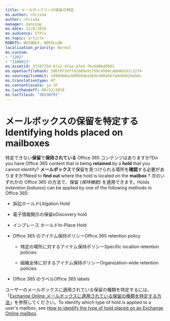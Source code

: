```yaml
---
title: メールボックスへの保留の特定
ms.author: chrisda
author: chrisda
manager: dansimp
ms.date: 11/8/2018
ms.audience: ITPro
ms.topic: article
ROBOTS: NOINDEX, NOFOLLOW
localization_priority: Normal
ms.custom:
- "1202"
- "3100023"
ms.assetid: 3378775d-67a2-47aa-a7ed-fbc6d0b4d561
ms.openlocfilehash: 5d6f8f2dff42d89a91759c4504cab68b5d1c22f4
ms.sourcegitcommit: 1d98db8acb9959aba3b5e308a567ade6b62da56c
ms.translationtype: HT
ms.contentlocale: ja-JP
ms.lasthandoff: 08/22/2019
ms.locfileid: "36538791"
---
```

# <a name="identify-holds-placed-on-mailboxes"></a><span data-ttu-id="48603-102">メールボックスの保留を特定する</span><span class="sxs-lookup"><span data-stu-id="48603-102">Identifying holds placed on mailboxes</span></span>

<span data-ttu-id="48603-103">特定できない**保留**で**保持されている** Office 365 コンテンツはありますか?</span><span class="sxs-lookup"><span data-stu-id="48603-103">Do you have Office 365 content that is being **retained** by a **hold** that you cannot identify?</span></span> <span data-ttu-id="48603-104">**メールボックス**で保留を見つけられる場所を**確認**する必要がありますか?</span><span class="sxs-lookup"><span data-stu-id="48603-104">Need to **find out** where the hold is located on the **mailbox** ?</span></span> <span data-ttu-id="48603-105">次のいずれかの Office 365 の方法で、保留 (*保持機能*) を適用できます。</span><span class="sxs-lookup"><span data-stu-id="48603-105">Holds (*retention features*) can be applied by one of the following methods in Office 365:</span></span>
  
- <span data-ttu-id="48603-106">訴訟ホールド</span><span class="sxs-lookup"><span data-stu-id="48603-106">Litigation Hold</span></span>

- <span data-ttu-id="48603-107">電子情報開示の保留</span><span class="sxs-lookup"><span data-stu-id="48603-107">eDiscovery hold</span></span>

- <span data-ttu-id="48603-108">インプレース ホールド</span><span class="sxs-lookup"><span data-stu-id="48603-108">In-Place Hold</span></span>

- <span data-ttu-id="48603-109">Office 365 のアイテム保持ポリシー</span><span class="sxs-lookup"><span data-stu-id="48603-109">Office 365 retention policy</span></span> 

  - <span data-ttu-id="48603-110">特定の場所に対するアイテム保持ポリシー</span><span class="sxs-lookup"><span data-stu-id="48603-110">Specific location retention policies</span></span>

  - <span data-ttu-id="48603-111">組織全体に対するアイテム保持ポリシー</span><span class="sxs-lookup"><span data-stu-id="48603-111">Organization-wide retention policies</span></span>

- <span data-ttu-id="48603-112">Office 365 のラベル</span><span class="sxs-lookup"><span data-stu-id="48603-112">Office 365 labels</span></span>

<span data-ttu-id="48603-113">ユーザーのメールボックスに適用されている保留の種類を特定するには、「[Exchange Online メールボックスに適用されている保留の種類を特定する方法](https://docs.microsoft.com/office365/securitycompliance/identify-a-hold-on-an-exchange-online-mailbox)」を参照してください。</span><span class="sxs-lookup"><span data-stu-id="48603-113">To identify which type of hold is applied to a user's mailbox, see [How to identify the type of hold placed on an Exchange Online mailbox](https://docs.microsoft.com/office365/securitycompliance/identify-a-hold-on-an-exchange-online-mailbox).</span></span>
